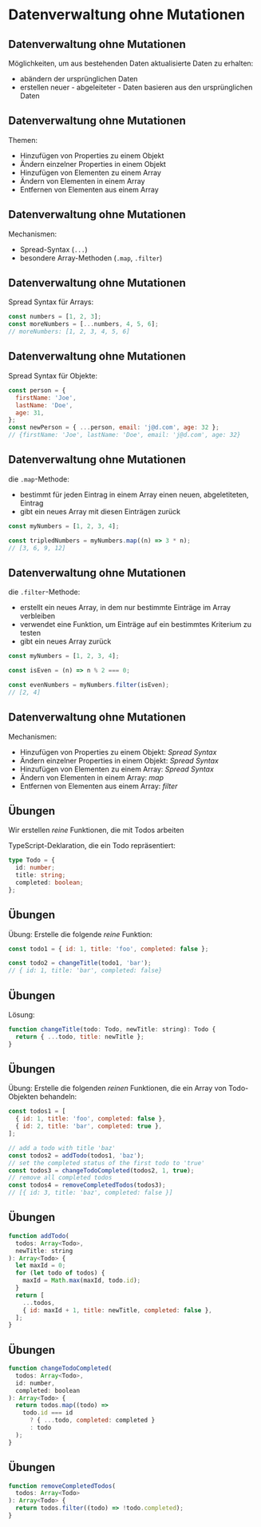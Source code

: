 # Datenverwaltung ohne Mutationen

## Datenverwaltung ohne Mutationen

Möglichkeiten, um aus bestehenden Daten aktualisierte Daten zu erhalten:

- abändern der ursprünglichen Daten
- erstellen neuer - abgeleiteter - Daten basieren aus den ursprünglichen Daten

## Datenverwaltung ohne Mutationen

Themen:

- Hinzufügen von Properties zu einem Objekt
- Ändern einzelner Properties in einem Objekt
- Hinzufügen von Elementen zu einem Array
- Ändern von Elementen in einem Array
- Entfernen von Elementen aus einem Array

## Datenverwaltung ohne Mutationen

Mechanismen:

- Spread-Syntax (`...`)
- besondere Array-Methoden (`.map`, `.filter`)

## Datenverwaltung ohne Mutationen

Spread Syntax für Arrays:

```js
const numbers = [1, 2, 3];
const moreNumbers = [...numbers, 4, 5, 6];
// moreNumbers: [1, 2, 3, 4, 5, 6]
```

## Datenverwaltung ohne Mutationen

Spread Syntax für Objekte:

```js
const person = {
  firstName: 'Joe',
  lastName: 'Doe',
  age: 31,
};
const newPerson = { ...person, email: 'j@d.com', age: 32 };
// {firstName: 'Joe', lastName: 'Doe', email: 'j@d.com', age: 32}
```

## Datenverwaltung ohne Mutationen

die `.map`-Methode:

- bestimmt für jeden Eintrag in einem Array einen neuen, abgeletiteten, Eintrag
- gibt ein neues Array mit diesen Einträgen zurück

```js
const myNumbers = [1, 2, 3, 4];

const tripledNumbers = myNumbers.map((n) => 3 * n);
// [3, 6, 9, 12]
```

## Datenverwaltung ohne Mutationen

die `.filter`-Methode:

- erstellt ein neues Array, in dem nur bestimmte Einträge im Array verbleiben
- verwendet eine Funktion, um Einträge auf ein bestimmtes Kriterium zu testen
- gibt ein neues Array zurück

```js
const myNumbers = [1, 2, 3, 4];

const isEven = (n) => n % 2 === 0;

const evenNumbers = myNumbers.filter(isEven);
// [2, 4]
```

## Datenverwaltung ohne Mutationen

Mechanismen:

- Hinzufügen von Properties zu einem Objekt: _Spread Syntax_
- Ändern einzelner Properties in einem Objekt: _Spread Syntax_
- Hinzufügen von Elementen zu einem Array: _Spread Syntax_
- Ändern von Elementen in einem Array: _map_
- Entfernen von Elementen aus einem Array: _filter_

## Übungen

Wir erstellen _reine_ Funktionen, die mit Todos arbeiten

TypeScript-Deklaration, die ein Todo repräsentiert:

```ts
type Todo = {
  id: number;
  title: string;
  completed: boolean;
};
```

## Übungen

Übung: Erstelle die folgende _reine_ Funktion:

```js
const todo1 = { id: 1, title: 'foo', completed: false };

const todo2 = changeTitle(todo1, 'bar');
// { id: 1, title: 'bar', completed: false}
```

## Übungen

Lösung:

```js
function changeTitle(todo: Todo, newTitle: string): Todo {
  return { ...todo, title: newTitle };
}
```

## Übungen

Übung: Erstelle die folgenden _reinen_ Funktionen, die ein Array von Todo-Objekten behandeln:

```js
const todos1 = [
  { id: 1, title: 'foo', completed: false },
  { id: 2, title: 'bar', completed: true },
];

// add a todo with title 'baz'
const todos2 = addTodo(todos1, 'baz');
// set the completed status of the first todo to 'true'
const todos3 = changeTodoCompleted(todos2, 1, true);
// remove all completed todos
const todos4 = removeCompletedTodos(todos3);
// [{ id: 3, title: 'baz', completed: false }]
```

## Übungen

```js
function addTodo(
  todos: Array<Todo>,
  newTitle: string
): Array<Todo> {
  let maxId = 0;
  for (let todo of todos) {
    maxId = Math.max(maxId, todo.id);
  }
  return [
    ...todos,
    { id: maxId + 1, title: newTitle, completed: false },
  ];
}
```

## Übungen

```js
function changeTodoCompleted(
  todos: Array<Todo>,
  id: number,
  completed: boolean
): Array<Todo> {
  return todos.map((todo) =>
    todo.id === id
      ? { ...todo, completed: completed }
      : todo
  );
}
```

## Übungen

```js
function removeCompletedTodos(
  todos: Array<Todo>
): Array<Todo> {
  return todos.filter((todo) => !todo.completed);
}
```
